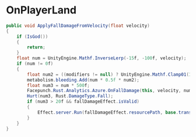 <Badge type="danger" text="Carbon Compatible"/><Badge type="warning" text="Oxide Compatible"/>
# OnPlayerLand
```csharp
public void ApplyFallDamageFromVelocity(float velocity)
{
	if (IsGod())
	{
		return;
	}
	float num = UnityEngine.Mathf.InverseLerp(-15f, -100f, velocity);
	if (num != 0f)
	{
		float num2 = ((modifiers != null) ? UnityEngine.Mathf.Clamp01(1f - modifiers.GetValue(Modifier.ModifierType.Clotting)) : 1f);
		metabolism.bleeding.Add(num * 0.5f * num2);
		float num3 = num * 500f;
		Facepunch.Rust.Analytics.Azure.OnFallDamage(this, velocity, num3);
		Hurt(num3, Rust.DamageType.Fall);
		if (num3 > 20f && fallDamageEffect.isValid)
		{
			Effect.server.Run(fallDamageEffect.resourcePath, base.transform.position, UnityEngine.Vector3.zero);
		}
	}
}

```
